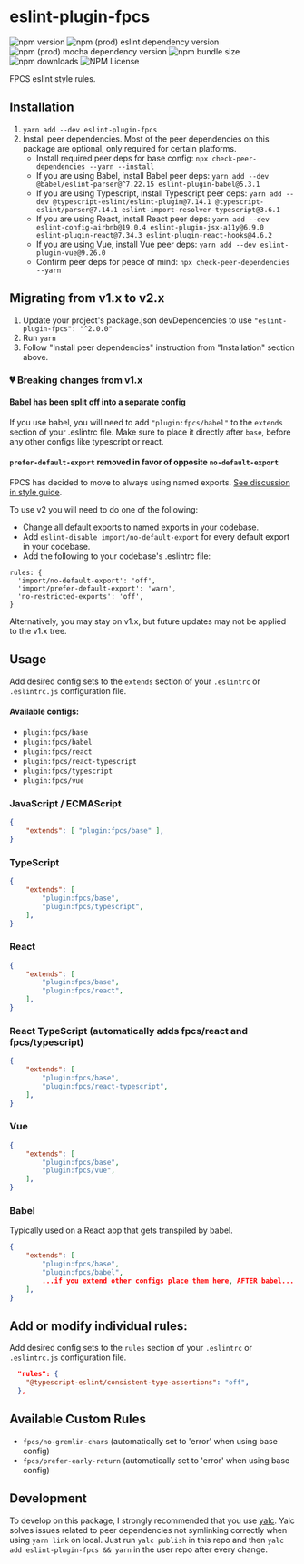 # eslint-plugin-fpcs

![npm version](https://img.shields.io/npm/v/eslint-plugin-fpcs) ![npm (prod) eslint dependency version](https://img.shields.io/npm/dependency-version/eslint-plugin-fpcs/eslint) ![npm (prod) mocha dependency version](https://img.shields.io/npm/dependency-version/eslint-plugin-fpcs/mocha) ![npm bundle size](https://img.shields.io/bundlephobia/min/eslint-plugin-fpcs) ![npm downloads](https://img.shields.io/npm/dt/eslint-plugin-fpcs) ![NPM License](https://img.shields.io/npm/l/eslint-plugin-fpcs)

FPCS eslint style rules.

## Installation

1. `yarn add --dev eslint-plugin-fpcs`
1. Install peer dependencies. Most of the peer dependencies on this package are optional, only required for certain platforms.
    - Install required peer deps for base config: `npx check-peer-dependencies --yarn --install`
    - If you are using Babel, install Babel peer deps: `yarn add --dev @babel/eslint-parser@^7.22.15 eslint-plugin-babel@5.3.1`
    - If you are using Typescript, install Typescript peer deps: `yarn add --dev @typescript-eslint/eslint-plugin@7.14.1 @typescript-eslint/parser@7.14.1 eslint-import-resolver-typescript@3.6.1`
    - If you are using React, install React peer deps: `yarn add --dev eslint-config-airbnb@19.0.4 eslint-plugin-jsx-a11y@6.9.0 eslint-plugin-react@7.34.3 eslint-plugin-react-hooks@4.6.2`
    - If you are using Vue, install Vue peer deps: `yarn add --dev eslint-plugin-vue@9.26.0`
    - Confirm peer deps for peace of mind: `npx check-peer-dependencies --yarn`

## Migrating from v1.x to v2.x

1. Update your project's package.json devDependencies to use `"eslint-plugin-fpcs": "^2.0.0"`
1. Run `yarn`
1. Follow "Install peer dependencies" instruction from "Installation" section above.

### 💔 Breaking changes from v1.x

#### Babel has been split off into a separate config

If you use babel, you will need to add `"plugin:fpcs/babel"` to the `extends` section of your .eslintrc file. Make sure to place it directly after `base`, before any other configs like typescript or react.

#### `prefer-default-export` removed in favor of opposite `no-default-export`

FPCS has decided to move to always using named exports. [See discussion in style guide](https://docs.google.com/document/d/1ExydygJUmlO_ZlwRDK3e-ntaxaRRMWg-luKwzrnzumU/edit#heading=h.m2qfah1dyz6l).

To use v2 you will need to do one of the following:

* Change all default exports to named exports in your codebase.
* Add `eslint-disable import/no-default-export` for every default export in your codebase.
* Add the following to your codebase's .eslintrc file:

```
rules: {
  'import/no-default-export': 'off',
  'import/prefer-default-export': 'warn',
  'no-restricted-exports': 'off',
}
```

Alternatively, you may stay on v1.x, but future updates may not be applied to the v1.x tree.

## Usage

Add desired config sets to the `extends` section of your `.eslintrc` or `.eslintrc.js` configuration file.

#### Available configs:

* `plugin:fpcs/base`
* `plugin:fpcs/babel`
* `plugin:fpcs/react`
* `plugin:fpcs/react-typescript`
* `plugin:fpcs/typescript`
* `plugin:fpcs/vue`

### JavaScript / ECMAScript

```json
{
    "extends": [ "plugin:fpcs/base" ],
}
```

### TypeScript

```json
{
    "extends": [
        "plugin:fpcs/base",
        "plugin:fpcs/typescript",
    ],
}
```

### React

```json
{
    "extends": [
        "plugin:fpcs/base",
        "plugin:fpcs/react",
    ],
}
```

### React TypeScript (automatically adds fpcs/react and fpcs/typescript)

```json
{
    "extends": [
        "plugin:fpcs/base",
        "plugin:fpcs/react-typescript",
    ],
}
```

### Vue

```json
{
    "extends": [
        "plugin:fpcs/base",
        "plugin:fpcs/vue",
    ],
}
```

### Babel

Typically used on a React app that gets transpiled by babel.

```json
{
    "extends": [
        "plugin:fpcs/base",
        "plugin:fpcs/babel",
        ...if you extend other configs place them here, AFTER babel...
    ],
}
```

## Add or modify individual rules:

Add desired config sets to the `rules` section of your `.eslintrc` or `.eslintrc.js` configuration file.

```json
  "rules": {
    "@typescript-eslint/consistent-type-assertions": "off",
  },
```

## Available Custom Rules

* `fpcs/no-gremlin-chars` (automatically set to 'error' when using base config)
* `fpcs/prefer-early-return` (automatically set to 'error' when using base config)

## Development

To develop on this package, I strongly recommended that you use [yalc](https://www.npmjs.com/package/yalc). Yalc solves issues related to peer dependencies not symlinking correctly when using `yarn link` on local. Just run `yalc publish` in this repo and then `yalc add eslint-plugin-fpcs && yarn` in the user repo after every change.
